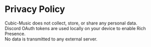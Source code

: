 # Privacy Policy

Cubic-Music does not collect, store, or share any personal data.  
Discord OAuth tokens are used locally on your device to enable Rich Presence.  
No data is transmitted to any external server.
